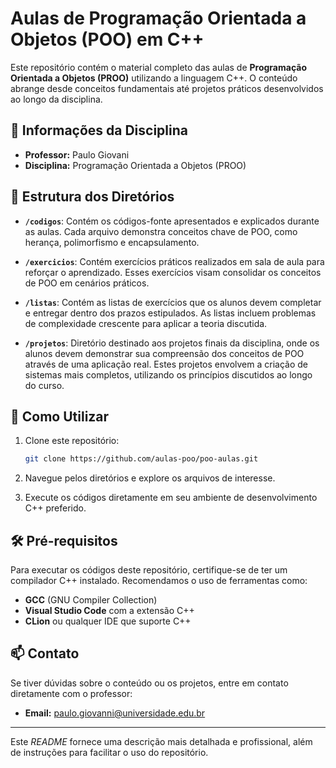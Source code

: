 
# Aulas de Programação Orientada a Objetos (POO) em C++

Este repositório contém o material completo das aulas de **Programação Orientada a Objetos (PROO)** utilizando a linguagem C++. O conteúdo abrange desde conceitos fundamentais até projetos práticos desenvolvidos ao longo da disciplina.

## 📘 Informações da Disciplina

- **Professor:** Paulo Giovani  
- **Disciplina:** Programação Orientada a Objetos (PROO)

## 📂 Estrutura dos Diretórios

- **`/codigos`**: Contém os códigos-fonte apresentados e explicados durante as aulas. Cada arquivo demonstra conceitos chave de POO, como herança, polimorfismo e encapsulamento.
  
- **`/exercicios`**: Contém exercícios práticos realizados em sala de aula para reforçar o aprendizado. Esses exercícios visam consolidar os conceitos de POO em cenários práticos.

- **`/listas`**: Contém as listas de exercícios que os alunos devem completar e entregar dentro dos prazos estipulados. As listas incluem problemas de complexidade crescente para aplicar a teoria discutida.

- **`/projetos`**: Diretório destinado aos projetos finais da disciplina, onde os alunos devem demonstrar sua compreensão dos conceitos de POO através de uma aplicação real. Estes projetos envolvem a criação de sistemas mais completos, utilizando os princípios discutidos ao longo do curso.

## 🚀 Como Utilizar

1. Clone este repositório:
   ```bash
   git clone https://github.com/aulas-poo/poo-aulas.git
   ```
2. Navegue pelos diretórios e explore os arquivos de interesse.

3. Execute os códigos diretamente em seu ambiente de desenvolvimento C++ preferido.

## 🛠️ Pré-requisitos

Para executar os códigos deste repositório, certifique-se de ter um compilador C++ instalado. Recomendamos o uso de ferramentas como:

- **GCC** (GNU Compiler Collection)
- **Visual Studio Code** com a extensão C++
- **CLion** ou qualquer IDE que suporte C++

## 📫 Contato

Se tiver dúvidas sobre o conteúdo ou os projetos, entre em contato diretamente com o professor:

- **Email:** paulo.giovanni@universidade.edu.br

---

Este *README* fornece uma descrição mais detalhada e profissional, além de instruções para facilitar o uso do repositório.